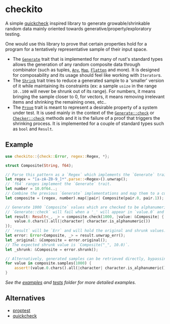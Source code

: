 # checkito

A simple [quickcheck](https://hackage.haskell.org/package/QuickCheck) inspired library to generate growable/shrinkable random data mainly oriented towards generative/property/exploratory testing.

One would use this library to prove that certain properties hold for a program for a tentatively representative sample of their input space.

-   The [`Generate`](src/generate.rs) trait that is implemented for many of rust's standard types allows the generation of any random composite data through combinator (such as tuples, [`Any`](src/any.rs), [`Map`](src/map.rs), [`Flatten`](src/flatten.rs) and more). It is designed for composability and its usage should feel like working with `Iterator`s.
-   The [`Shrink`](src/shrink.rs) trait tries to reduce a generated sample to a 'smaller' version of it while maintaining its constraints (ex: a sample `usize` in the range `10..100` will never be shrunk out of its range). For numbers, it means bringing the sample closer to 0, for vectors, it means removing irrelevant items and shrinking the remaining ones, etc..
-   The [`Prove`](src/prove.rs) trait is meant to represent a desirable property of a system under test. It is used mainly in the context of the [`Generate::check`](src/generate.rs) or [`Checker::check`](src/check.rs) methods and it is the failure of a proof that triggers the shrinking process. It is implemented for a couple of standard types such as `bool` and `Result`.


## Example

```rust
use checkito::{check::Error, regex::Regex, *};

struct Composite(String, f64);

// Parse this pattern as a `Regex` which implements the `Generate` trait.
let regex = "[a-zA-Z0-9_]*".parse::<Regex>().unwrap();
// `f64` ranges implement the `Generate` trait.
let number = 10.0f64..;
// Combine the previous `Generate` implementations and map them to a custom `struct`.
let composite = (regex, number).map(|pair| Composite(pair.0, pair.1));

// Generate 1000 `Composite` values which are checked to be alphanumeric.
// `Generate::check` will fail when a '_' will appear in `value.0` and the shrinking process will begin.
let result: Result<_, _> = composite.check(1000, |value: &Composite| {
    value.0.chars().all(|character| character.is_alphanumeric())
});
// `result` will be `Err` and will hold the original and shrunk values.
let error: Error<Composite, _> = result.unwrap_err();
let _original: &Composite = error.original();
// The expected shrunk value is `Composite("_", 10.0)`.
let _shrunk: &Composite = error.shrunk();

// Alternatively, generated samples can be retrieved directly, bypassing shrinking.
for value in composite.samples(1000) {
    assert!(value.0.chars().all(|character| character.is_alphanumeric()));
}
```

_See the [examples](examples/) and [tests](tests/) folder for more detailed examples._

## Alternatives
- [proptest](https://crates.io/crates/proptest)
- [quickcheck](https://crates.io/crates/quickcheck)